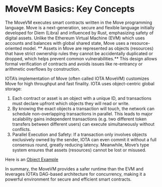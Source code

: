 # MoveVM Basics: Key Concepts

The MoveVM executes smart contracts written in the Move programming language. Move is a next-generation, secure and flexible language initially developed for Diem (Libra) and influenced by Rust, emphasizing safety of digital assets. Unlike the Ethereum Virtual Machine (EVM) which uses accounts and balances with global shared state, Move uses a resource-oriented model. ** Assets in Move are represented as objects (resources) that have strict ownership rules they cannot be accidentally duplicated or dropped, which helps prevent common vulnerabilities.** This design allows formal verification of contracts and avoids issues like re-entrancy or arithmetic overflows by construction.

IOTA’s implementation of Move (often called IOTA MoveVM) customizes Move for high throughput and fast finality. IOTA uses object-centric global storage: 

1. Each contract or asset is an object with a unique ID, and transactions must declare upfront which objects they will read or write. 
2. By knowing the exact objects a transaction will touch, the network can schedule non-overlapping transactions in parallel. This leads to major scalability gains independent transactions (e.g. two different token transfers between different users) can execute simultaneously without conflicts.
3. Parallel Execution and Safety: If a transaction only involves objects exclusively owned by the sender, IOTA can even commit it without a full consensus round, greatly reducing latency. Meanwhile, Move’s type system ensures that assets (resources) cannot be lost or misused. 

Here is an [Object Example](https://explorer.iota.org/object/0x7166faaf7ec86f05e3e3f76eebd6e76740f9de635b7d5c9bb0d294b683cc906d?network=testnet)

In summary, the MoveVM provides a safer runtime than the EVM and leverages IOTA’s DAG-based architecture for concurrency, making it a powerful environment for secure and efficient smart contracts.